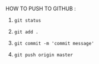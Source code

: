 HOW TO PUSH TO GITHUB :

1.  ```
    git status
    ```

2. ```
   git add .
   ```

3. ```
   git commit -m 'commit message'
   ```

4. ```
   git push origin master
   ```